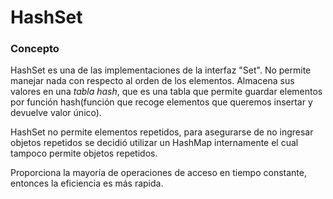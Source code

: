 # HashSet #

### Concepto ###

HashSet es una de las implementaciones de la interfaz "Set". No permite manejar nada con respecto al orden de los elementos.
Almacena sus valores en una *tabla hash*, que es una tabla que permite guardar elementos por función hash(función que recoge elementos que queremos insertar y devuelve valor único).

HashSet no permite elementos repetidos, para asegurarse de no ingresar objetos repetidos se decidió utilizar un HashMap internamente el cual tampoco permite objetos repetidos.

Proporciona la mayoría de operaciones de acceso en tiempo constante, entonces la eficiencia es más rapida.

